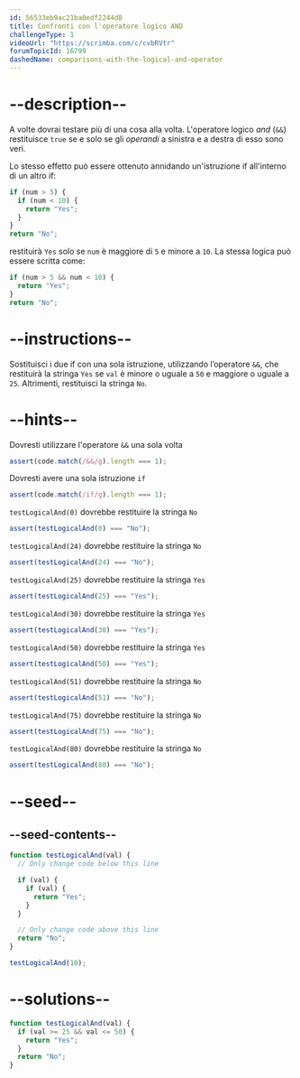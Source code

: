 ```yaml
---
id: 56533eb9ac21ba0edf2244d8
title: Confronti con l'operatore logico AND
challengeType: 1
videoUrl: "https://scrimba.com/c/cvbRVtr"
forumTopicId: 16799
dashedName: comparisons-with-the-logical-and-operator
---
```


# --description--

A volte dovrai testare più di una cosa alla volta. L'operatore logico <dfn>and</dfn> (`&&`) restituisce `true` se e solo se gli <dfn>operandi</dfn> a sinistra e a destra di esso sono veri.

Lo stesso effetto può essere ottenuto annidando un'istruzione if all'interno di un altro if:

```js
if (num > 5) {
  if (num < 10) {
    return "Yes";
  }
}
return "No";
```

restituirà `Yes` solo se `num` è maggiore di `5` e minore a `10`. La stessa logica può essere scritta come:

```js
if (num > 5 && num < 10) {
  return "Yes";
}
return "No";
```

# --instructions--

Sostituisci i due if con una sola istruzione, utilizzando l’operatore `&&`, che restituirà la stringa `Yes` se `val` è minore o uguale a `50` e maggiore o uguale a `25`. Altrimenti, restituisci la stringa `No`.

# --hints--

Dovresti utilizzare l'operatore `&&` una sola volta

```js
assert(code.match(/&&/g).length === 1);
```

Dovresti avere una sola istruzione `if`

```js
assert(code.match(/if/g).length === 1);
```

`testLogicalAnd(0)` dovrebbe restituire la stringa `No`

```js
assert(testLogicalAnd(0) === "No");
```

`testLogicalAnd(24)` dovrebbe restituire la stringa `No`

```js
assert(testLogicalAnd(24) === "No");
```

`testLogicalAnd(25)` dovrebbe restituire la stringa `Yes`

```js
assert(testLogicalAnd(25) === "Yes");
```

`testLogicalAnd(30)` dovrebbe restituire la stringa `Yes`

```js
assert(testLogicalAnd(30) === "Yes");
```

`testLogicalAnd(50)` dovrebbe restituire la stringa `Yes`

```js
assert(testLogicalAnd(50) === "Yes");
```

`testLogicalAnd(51)` dovrebbe restituire la stringa `No`

```js
assert(testLogicalAnd(51) === "No");
```

`testLogicalAnd(75)` dovrebbe restituire la stringa `No`

```js
assert(testLogicalAnd(75) === "No");
```

`testLogicalAnd(80)` dovrebbe restituire la stringa `No`

```js
assert(testLogicalAnd(80) === "No");
```

# --seed--

## --seed-contents--

```js
function testLogicalAnd(val) {
  // Only change code below this line

  if (val) {
    if (val) {
      return "Yes";
    }
  }

  // Only change code above this line
  return "No";
}

testLogicalAnd(10);
```

# --solutions--

```js
function testLogicalAnd(val) {
  if (val >= 25 && val <= 50) {
    return "Yes";
  }
  return "No";
}
```
